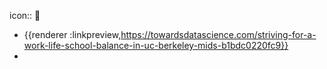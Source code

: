 icon:: 📖

- {{renderer :linkpreview,https://towardsdatascience.com/striving-for-a-work-life-school-balance-in-uc-berkeley-mids-b1bdc0220fc9}}
-